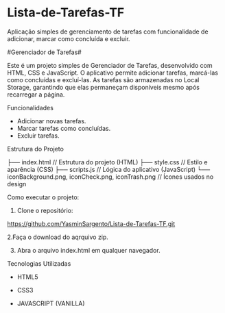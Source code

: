 # Lista-de-Tarefas-TF
Aplicação simples de gerenciamento de tarefas com funcionalidade de adicionar, marcar como concluída e excluir.


#Gerenciador de Tarefas#

Este é um projeto simples de Gerenciador de Tarefas, desenvolvido com HTML, CSS e JavaScript. O aplicativo permite adicionar tarefas, marcá-las como concluídas e excluí-las. As tarefas são armazenadas no Local Storage, garantindo que elas permaneçam disponíveis mesmo após recarregar a página.


Funcionalidades

- Adicionar novas tarefas.
- Marcar tarefas como concluídas.
- Excluir tarefas.

Estrutura do Projeto

├── index.html      // Estrutura do projeto (HTML)
├── style.css       // Estilo e aparência (CSS)
├── scripts.js      // Lógica do aplicativo (JavaScript)
└── iconBackground.png, iconCheck.png, iconTrash.png // Ícones usados no design


Como executar o projeto:

1. Clone o repositório:

https://github.com/YasminSargento/Lista-de-Tarefas-TF.git


2.Faça o download do aqrquivo zip.


3. Abra o arquivo index.html em qualquer navegador.


Tecnologias Utilizadas

- HTML5

- CSS3

- JAVASCRIPT (VANILLA)
